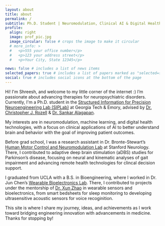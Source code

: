 ```yaml
---
layout: about
title: about
permalink: /
subtitle: Ph.D. Student | Neuromodulation, Clinical AI & Digital Health | skarjagi6@gatech.edu 
profile:
  align: right
  image: prof_pic.jpg
  image_circular: false # crops the image to make it circular
  # more_info: >
  #   <p>555 your office number</p>
  #   <p>123 your address street</p>
  #   <p>Your City, State 12345</p>

news: false # includes a list of news items
selected_papers: true # includes a list of papers marked as "selected={true}"
social: true # includes social icons at the bottom of the page
---
```

Hi! I'm Shreesh, and welcome to my little corner of the internet :) I’m passionate about advancing therapies for neuropsychiatric disorders. Currently, I'm a Ph.D. student in the
[Structured Information for Precision Neuroengineering Lab (SIPLab)](https://siplab.gatech.edu/index.html) at Georgia Tech & Emory, advised by [Dr. Christopher J. Rozell](https://siplab.gatech.edu/rozell.html) & [Dr. Sankar Alagapan](https://www.sankaralagapan.com/).

My interests are in neuromodulation, machine learning, and digital health technologies, with a focus on clinical applications of AI to better understand brain and behavior with the goal of improving patient outcomes.

Before grad school, I was a research assistant in Dr. Bronte-Stewart’s [Human Motor Control and Neuromodulation Lab](https://med.stanford.edu/bronte-stewart-lab.html) at Stanford Neurology. There, I contributed to adaptive deep brain stimulation (aDBS) studies for Parkinson’s disease, focusing on neural and kinematic analyses of gait impairment
and advancing remote health technologies for clincal decision support.

I graduated from UCLA with a B.S. in Bioengineering, where I worked in Dr. Jun Chen’s [Wearable Bioelectronics Lab](https://www.junchenlab.com/). There, I contributed to projects under the mentorship of [Dr. Xun Zhao](https://engineering.virginia.edu/faculty/xun-zhao) in wearable sensors and bioelectronics, from smart bedsheets for sleep monitoring to developing ultrasensitive acoustic sensors for voice recoginition. 

This site is where I share my journey, ideas, and achievements as I work toward bridging engineering innovation with advancements in medicine. Thanks for stopping by!


